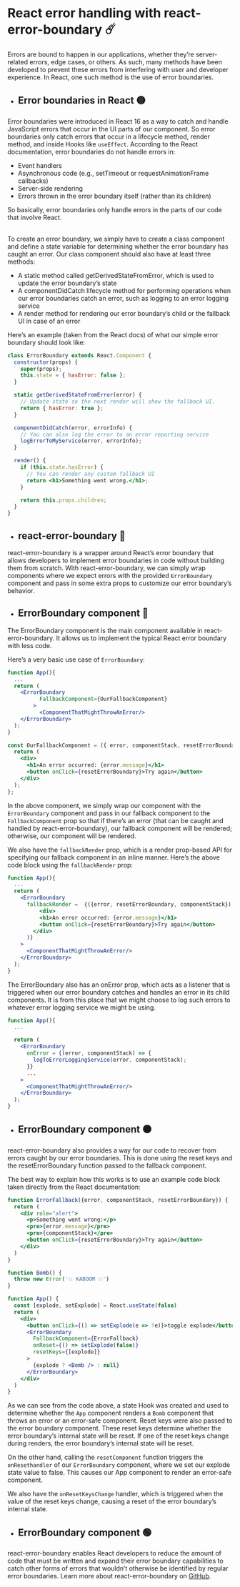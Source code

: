 # React error handling with react-error-boundary ☄️

Errors are bound to happen in our applications, whether they’re server-related errors, edge cases, or others. As such, many methods have been developed to prevent these errors from interfering with user and developer experience. In React, one such method is the use of error boundaries.

- ## Error boundaries in React 🟡
Error boundaries were introduced in React 16 as a way to catch and handle JavaScript errors that occur in the UI parts of our component. So error boundaries only catch errors that occur in a lifecycle method, render method, and inside Hooks like <code>useEffect</code>. According to the React documentation, error boundaries do not handle errors in:
- Event handlers
- Asynchronous code (e.g., setTimeout or requestAnimationFrame callbacks)
- Server-side rendering
- Errors thrown in the error boundary itself (rather than its children)

So basically, error boundaries only handle errors in the parts of our code that involve React.

<br>
To create an error boundary, we simply have to create a class component and define a state variable for determining whether the error boundary has caught an error. Our class component should also have at least three methods:

- A static method called getDerivedStateFromError, which is used to update the error boundary’s state
- A componentDidCatch lifecycle method for performing operations when our error boundaries catch an error, such as logging to an error logging service
- A render method for rendering our error boundary’s child or the fallback UI in case of an error
  
Here’s an example (taken from the React docs) of what our simple error boundary should look like:

```jsx
class ErrorBoundary extends React.Component {
  constructor(props) {
    super(props);
    this.state = { hasError: false };
  }

  static getDerivedStateFromError(error) {
    // Update state so the next render will show the fallback UI.
    return { hasError: true };
  }

  componentDidCatch(error, errorInfo) {
    // You can also log the error to an error reporting service
    logErrorToMyService(error, errorInfo);
  }

  render() {
    if (this.state.hasError) {
      // You can render any custom fallback UI
      return <h1>Something went wrong.</h1>;
    }

    return this.props.children; 
  }
}
```

- ## react-error-boundary 🔵

react-error-boundary is a wrapper around React’s error boundary that allows developers to implement error boundaries in code without building them from scratch. With react-error-boundary, we can simply wrap components where we expect errors with the provided 
<code>ErrorBoundary</code> component and pass in some extra props to customize our error boundary’s behavior.

- ## ErrorBoundary component 🔴

The ErrorBoundary component is the main component available in react-error-boundary. It allows us to implement the typical React error boundary with less code.

Here’s a very basic use case of <code>ErrorBoundary</code>:

```jsx
function App(){
  ...
  return (
    <ErrorBoundary
          FallbackComponent={OurFallbackComponent}
        >
          <ComponentThatMightThrowAnError/>
    </ErrorBoundary>
  );
}

const OurFallbackComponent = ({ error, componentStack, resetErrorBoundary }) => {
  return (
    <div>
      <h1>An error occurred: {error.message}</h1>
      <button onClick={resetErrorBoundary}>Try again</button>
    </div>
  );
};
```

In the above component, we simply wrap our component with the <code>ErrorBoundary</code> component and pass in our fallback component to the <code>FallbackComponent</code> prop so that if there’s an error (that can be caught and handled by react-error-boundary), our fallback component will be rendered; otherwise, our component will be rendered.

We also have the <code>fallbackRender</code> prop, which is a render prop-based API for specifying our fallback component in an inline manner. Here’s the above code block using the <code>fallbackRender</code> prop:

```jsx
function App(){
  ...
  return (
    <ErrorBoundary
      fallbackRender =  {({error, resetErrorBoundary, componentStack}) => (
          <div>
          <h1>An error occurred: {error.message}</h1>
          <button onClick={resetErrorBoundary}>Try again</button>
        </div>
      )}
    >
      <ComponentThatMightThrowAnError/>
    </ErrorBoundary>
  );
}
```

The ErrorBoundary also has an onError prop, which acts as a listener that is triggered when our error boundary catches and handles an error in its child components. It is from this place that we might choose to log such errors to whatever error logging service we might be using.

```jsx
function App(){
  ...

  return (
    <ErrorBoundary
      onError = {(error, componentStack) => {
        logToErrorLoggingService(error, componentStack);
      }}
      ...
    >
      <ComponentThatMightThrowAnError/>
    </ErrorBoundary>
  );
}
```

- ## ErrorBoundary component ⚫️

react-error-boundary also provides a way for our code to recover from errors caught by our error boundaries. This is done using the reset keys and the resetErrorBoundary function passed to the fallback component.

The best way to explain how this works is to use an example code block taken directly from the React documentation:

```jsx
function ErrorFallback({error, componentStack, resetErrorBoundary}) {
  return (
    <div role="alert">
      <p>Something went wrong:</p>
      <pre>{error.message}</pre>
      <pre>{componentStack}</pre>
      <button onClick={resetErrorBoundary}>Try again</button>
    </div>
  )
}

function Bomb() {
  throw new Error('💥 KABOOM 💥')
}

function App() {
  const [explode, setExplode] = React.useState(false)
  return (
    <div>
      <button onClick={() => setExplode(e => !e)}>toggle explode</button>
      <ErrorBoundary
        FallbackComponent={ErrorFallback}
        onReset={() => setExplode(false)}
        resetKeys={[explode]}
      >
        {explode ? <Bomb /> : null}
      </ErrorBoundary>
    </div>
  )
}
```

As we can see from the code above, a state Hook was created and used to determine whether the <code>App</code> component renders a <code>Bomb</code> component that throws an error or an error-safe component. Reset keys were also passed to the error boundary component. These reset keys determine whether the error boundary’s internal state will be reset. If one of the reset keys change during renders, the error boundary’s internal state will be reset.

On the other hand, calling the <code>resetComponent</code> function triggers the <code>onResethandler</code> of our <code>ErrorBoundary</code> component, where we set our explode state value to false. This causes our App component to render an error-safe component.

We also have the <code>onResetKeysChange</code> handler, which is triggered when the value of the reset keys change, causing a reset of the error boundary’s internal state.

- ## ErrorBoundary component 🟢

react-error-boundary enables React developers to reduce the amount of code that must be written and expand their error boundary capabilities to catch other forms of errors that wouldn’t otherwise be identified by regular error boundaries. Learn more about react-error-boundary on <a href="https://github.com/bvaughn/react-error-boundary">GitHub</a>.

